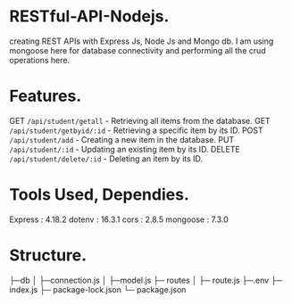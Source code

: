 # RESTful-API-Nodejs.
 creating REST APIs with Express Js, Node Js and Mongo db.
 I am using mongoose here for database connectivity and performing all the crud operations here.

# Features.
  GET `/api/student/getall` - Retrieving all items from the database.
  GET `/api/student/getbyid/:id` - Retrieving a specific item by its ID.
  POST `/api/student/add` - Creating a new item in the database.
  PUT `/api/student/:id` - Updating an existing item by its ID.
  DELETE `/api/student/delete/:id` - Deleting an item by its ID.
	
# Tools Used, Dependies.
Express : 4.18.2
dotenv : 16.3.1
cors : 2.8.5
mongoose : 7.3.0

# Structure.
├─db
│ ├─connection.js
│ ├─model.js
├─ routes
│  ├─ route.js
├─.env
├─ index.js
├─ package-lock.json
└─ package.json




